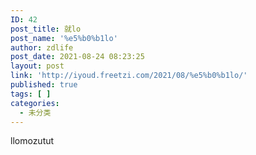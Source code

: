 ```yaml
---
ID: 42
post_title: 就lo
post_name: '%e5%b0%b1lo'
author: zdlife
post_date: 2021-08-24 08:23:25
layout: post
link: 'http://iyoud.freetzi.com/2021/08/%e5%b0%b1lo/'
published: true
tags: [ ]
categories:
  - 未分类
---
```

<!-- wp:paragraph -->



<!-- /wp:paragraph -->

<!-- wp:paragraph -->

llomozutut

<!-- /wp:paragraph -->